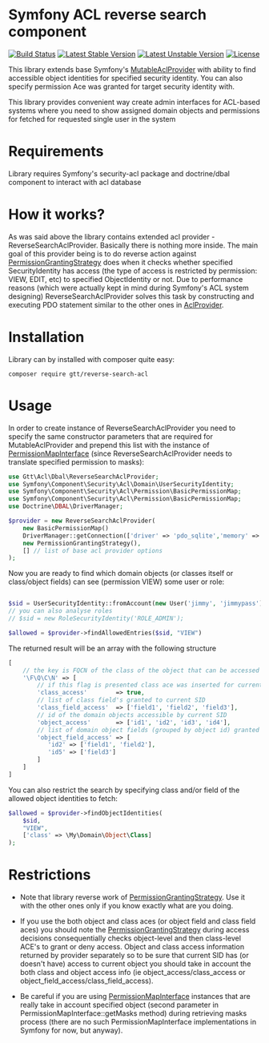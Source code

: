 Symfony ACL reverse search component
====================================

[![Build Status](https://travis-ci.org/GlobalTradingTechnologies/reverse-search-acl.svg?branch=master)](https://travis-ci.org/GlobalTradingTechnologies/reverse-search-acl)
[![Latest Stable Version](https://poser.pugx.org/gtt/reverse-search-acl/v/stable)](https://packagist.org/packages/gtt/reverse-search-acl)
[![Latest Unstable Version](https://poser.pugx.org/gtt/reverse-search-acl/v/unstable)](https://packagist.org/packages/gtt/reverse-search-acl)
[![License](https://poser.pugx.org/gtt/reverse-search-acl/license)](https://packagist.org/packages/gtt/reverse-search-acl)

This library extends base Symfony's [MutableAclProvider](https://github.com/symfony/security-acl/blob/master/Dbal/MutableAclProvider.php)
with ability to find accessible object identities for specified security identity. You can also specify permission Ace
was granted for target security identity with.

This library provides convenient way create admin interfaces for ACL-based systems where you need to show assigned
domain objects and permissions for fetched for requested single user in the system


Requirements
============

Library requires Symfony's security-acl package and doctrine/dbal component to interact with acl database

How it works?
=============

As was said above the library contains extended acl provider - ReverseSearchAclProvider. Basically there is nothing
more inside. The main goal of this provider being is to do reverse action against [PermissionGrantingStrategy](https://github.com/symfony/security-acl/blob/master/Domain/PermissionGrantingStrategy.php) does when it checks
whether specified SecurityIdentity has access (the type of access is restricted by permission: VIEW, EDIT, etc) to specified ObjectIdentity or not.
Due to performance reasons (which were actually kept in mind during Symfony's ACL system designing)
ReverseSearchAclProvider solves this task by constructing and executing PDO statement similar to the other ones in
[AclProvider](https://github.com/symfony/security-acl/blob/master/Dbal/AclProvider.php).

Installation
============

Library can by installed with composer quite easy:
```
composer require gtt/reverse-search-acl
```

Usage
=====

In order to create instance of ReverseSearchAclProvider you need to specify the same constructor parameters that
are required for MutableAclProvider and prepend this list with the instance of [PermissionMapInterface](https://github.com/symfony/security-acl/blob/master/Permission/PermissionMapInterface.php) (since ReverseSearchAclProvider
needs to translate specified permission to masks):

```php
use Gtt\Acl\Dbal\ReverseSearchAclProvider;
use Symfony\Component\Security\Acl\Domain\UserSecurityIdentity;
use Symfony\Component\Security\Acl\Permission\BasicPermissionMap;
use Symfony\Component\Security\Acl\Permission\BasicPermissionMap;
use Doctrine\DBAL\DriverManager;

$provider = new ReverseSearchAclProvider(
    new BasicPermissionMap()
    DriverManager::getConnection(['driver' => 'pdo_sqlite','memory' => true],
    new PermissionGrantingStrategy(),
    [] // list of base acl provider options
);
```

Now you are ready to find which domain objects (or classes itself or class/object fields) can see (permission VIEW) some user or role:

```php

$sid = UserSecurityIdentity::fromAccount(new User('jimmy', 'jimmypass'));
// you can also analyse roles
// $sid = new RoleSecurityIdentity('ROLE_ADMIN');

$allowed = $provider->findAllowedEntries($sid, "VIEW")
```
The returned result will be an array with the following structure
```php
[
    // the key is FQCN of the class of the object that can be accessed by specified Security Identity instance (SID)
    '\F\Q\C\N' => [
        // if this flag is presented class ace was inserted for current SID
        'class_access'        => true,
        // list of class field's granted to current SID
        'class_field_access'  => ['field1', 'field2', 'field3'],
        // id of the domain objects accessible by current SID
        'object_access'       => ['id1', 'id2', 'id3', 'id4'],
        // list of domain object fields (grouped by object id) granted to current SID
        'object_field_access' => [
           'id2' => ['field1', 'field2'],
           'id5' => ['field3']
        ]
    ]
]
```

You can also restrict the search by specifying class and/or field of the allowed object identities to fetch:
```php
$allowed = $provider->findObjectIdentities(
    $sid,
    "VIEW",
    ['class' => \My\Domain\Object\Class]
);
```

Restrictions
============

* Note that library reverse work of [PermissionGrantingStrategy](https://github.com/symfony/security-acl/blob/master/Domain/PermissionGrantingStrategy.php).
Use it with the other ones only if you know exactly what are you doing.

* If you use the both object and class aces (or object field and class field aces) you should note the [PermissionGrantingStrategy](https://github.com/symfony/security-acl/blob/master/Domain/PermissionGrantingStrategy.php) during access decisions
consequentially checks object-level and then class-level ACE's to grant or deny access. Object and class access information returned by provider separately
so to be sure that current SID has (or doesn't have) access to current object you should take in account the both class and object access info (ie object_access/class_access or object_field_access/class_field_access).

* Be careful if you are using [PermissionMapInterface](https://github.com/symfony/security-acl/blob/master/Permission/PermissionMapInterface.php) instances
that are really take in account specified object (second parameter in PermissionMapInterface::getMasks method) during
retrieving masks process (there are no such PermissionMapInterface implementations in Symfony for now, but anyway).

